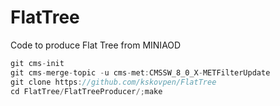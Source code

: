 # FlatTree

Code to produce Flat Tree from MINIAOD

```c++
git cms-init
git cms-merge-topic -u cms-met:CMSSW_8_0_X-METFilterUpdate
git clone https://github.com/kskovpen/FlatTree
cd FlatTree/FlatTreeProducer/;make
```

